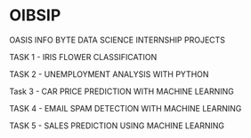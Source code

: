 # OIBSIP

OASIS INFO BYTE DATA SCIENCE INTERNSHIP PROJECTS

TASK 1 - IRIS FLOWER CLASSIFICATION

TASK 2 - UNEMPLOYMENT ANALYSIS WITH PYTHON

Task 3 - CAR PRICE PREDICTION WITH MACHINE LEARNING

TASK 4 - EMAIL SPAM DETECTION WITH MACHINE LEARNING

TASK 5 - SALES PREDICTION USING MACHINE LEARNING
